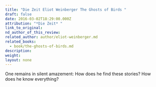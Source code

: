 ```yaml
---
title: "Die Zeit Eliot Weinberger The Ghosts of Birds "
draft: false
date: 2016-03-02T18:29:00.000Z
attribution: "*Die Zeit* "
link_to_original:
nd_author_of_this_review:
related_author: author/eliot-weinberger.md
related_books:
  - book/the-ghosts-of-birds.md
description:
weight:
layout: none
---
```

One remains in silent amazement: How does he find these stories? How does he know everything?


